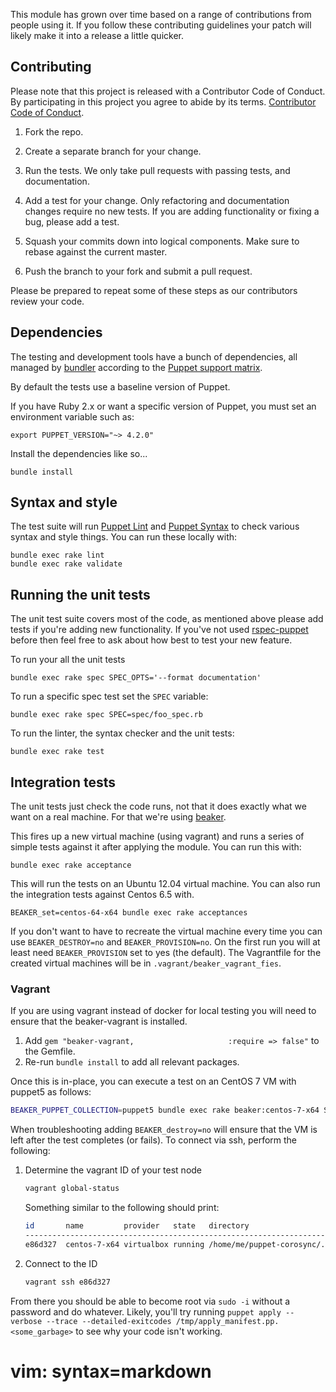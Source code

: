 This module has grown over time based on a range of contributions from
people using it. If you follow these contributing guidelines your patch
will likely make it into a release a little quicker.


## Contributing

Please note that this project is released with a Contributor Code of Conduct. By participating in this project you agree to abide by its terms. [Contributor Code of Conduct](https://voxpupuli.org/coc/).

1. Fork the repo.

1. Create a separate branch for your change.

1. Run the tests. We only take pull requests with passing tests, and
   documentation.

1. Add a test for your change. Only refactoring and documentation
   changes require no new tests. If you are adding functionality
   or fixing a bug, please add a test.

1. Squash your commits down into logical components. Make sure to rebase
   against the current master.

1. Push the branch to your fork and submit a pull request.

Please be prepared to repeat some of these steps as our contributors review
your code.

## Dependencies

The testing and development tools have a bunch of dependencies,
all managed by [bundler](http://bundler.io/) according to the
[Puppet support matrix](http://docs.puppetlabs.com/guides/platforms.html#ruby-versions).

By default the tests use a baseline version of Puppet.

If you have Ruby 2.x or want a specific version of Puppet,
you must set an environment variable such as:

    export PUPPET_VERSION="~> 4.2.0"

Install the dependencies like so...

    bundle install

## Syntax and style

The test suite will run [Puppet Lint](http://puppet-lint.com/) and
[Puppet Syntax](https://github.com/gds-operations/puppet-syntax) to
check various syntax and style things. You can run these locally with:

    bundle exec rake lint
    bundle exec rake validate

## Running the unit tests

The unit test suite covers most of the code, as mentioned above please
add tests if you're adding new functionality. If you've not used
[rspec-puppet](http://rspec-puppet.com/) before then feel free to ask
about how best to test your new feature.

To run your all the unit tests

    bundle exec rake spec SPEC_OPTS='--format documentation'

To run a specific spec test set the `SPEC` variable:

    bundle exec rake spec SPEC=spec/foo_spec.rb

To run the linter, the syntax checker and the unit tests:

    bundle exec rake test


## Integration tests

The unit tests just check the code runs, not that it does exactly what
we want on a real machine. For that we're using
[beaker](https://github.com/puppetlabs/beaker).

This fires up a new virtual machine (using vagrant) and runs a series of
simple tests against it after applying the module. You can run this
with:

    bundle exec rake acceptance

This will run the tests on an Ubuntu 12.04 virtual machine. You can also
run the integration tests against Centos 6.5 with.

    BEAKER_set=centos-64-x64 bundle exec rake acceptances

If you don't want to have to recreate the virtual machine every time you
can use `BEAKER_DESTROY=no` and `BEAKER_PROVISION=no`. On the first run you will
at least need `BEAKER_PROVISION` set to yes (the default). The Vagrantfile
for the created virtual machines will be in `.vagrant/beaker_vagrant_fies`.

### Vagrant

If you are using vagrant instead of docker for local testing you will need to
ensure that the beaker-vagrant is installed.

1. Add `gem "beaker-vagrant,                     :require => false"` to the Gemfile.
1. Re-run `bundle install` to add all relevant packages.

Once this is in-place, you can execute a test on an CentOS 7 VM with puppet5 as follows:

```bash
BEAKER_PUPPET_COLLECTION=puppet5 bundle exec rake beaker:centos-7-x64 SPEC=spec/acceptance/cs_primitive_spec.rb
```

When troubleshooting adding `BEAKER_destroy=no` will ensure that the VM is left
after the test completes (or fails). To connect via ssh, perform the following:

1. Determine the vagrant ID of your test node

    ```bash
    vagrant global-status
    ```
    Something similar to the following should print:

    ```bash
    id       name         provider   state   directory                                                                                                            
    -------------------------------------------------------------------------------------------------------------------------------
    e86d327  centos-7-x64 virtualbox running /home/me/puppet-corosync/.vagrant/beaker_vagrant_files/centos-7-x64.ym
    ```
1. Connect to the ID

    ```bash
    vagrant ssh e86d327
    ```

From there you should be able to become root via `sudo -i` without a password and do whatever. 
Likely, you'll try running `puppet apply --verbose --trace --detailed-exitcodes /tmp/apply_manifest.pp.<some_garbage>`
to see why your code isn't working.

# vim: syntax=markdown
